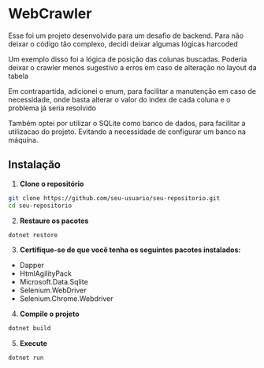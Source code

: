 # WebCrawler

Esse foi um projeto desenvolvido para um desafio de backend. Para não deixar o código tão complexo, decidi deixar algumas lógicas harcoded

Um exemplo disso foi a lógica de posição das colunas buscadas. Poderia deixar o crawler menos sugestivo a erros em caso de alteração no layout da tabela

Em contrapartida, adicionei o enum, para facilitar a manutenção em caso de necessidade, onde basta alterar o valor do index de cada coluna e o problema já seria resolvido

Também optei por utilizar o SQLite como banco de dados, para facilitar a utilizacao do projeto. Evitando a necessidade de configurar um banco na máquina.

## Instalação

1. **Clone o repositório**

```bash
git clone https://github.com/seu-usuario/seu-repositorio.git
cd seu-repositorio
```

2. **Restaure os pacotes**
```bash
dotnet restore
```

3. **Certifique-se de que você tenha os seguintes pacotes instalados:**
- Dapper
- HtmlAgilityPack
- Microsoft.Data.Sqlite
- Selenium.WebDriver
- Selenium.Chrome.Webdriver

4. **Compile o projeto**
```bash
dotnet build
```

5. **Execute**
```bash
dotnet run
```
